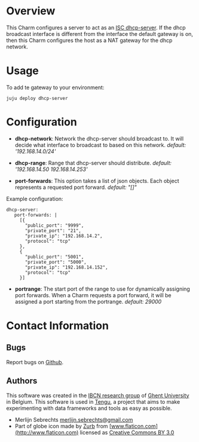 # Overview

This Charm configures a server to act as an [ISC dhcp-server](https://www.isc.org/downloads/dhcp/). If the dhcp broadcast interface is different from the interface the default gateway is on, then this Charm configures the host as a NAT gateway for the dhcp network.

# Usage

To add te gateway to your environment:

    juju deploy dhcp-server

# Configuration

 -  **dhcp-network**: Network the dhcp-server should broadcast to. It will decide what interface to broadcast to based on this network. *default: '192.168.14.0/24'*

 -  **dhcp-range**: Range that dhcp-server should distribute. *default: '192.168.14.50 192.168.14.253'*

 -  **port-forwards**: This option takes a list of json objects. Each object represents a requested port forward. *default: "[]"*

 Example configuration:

 ```
 dhcp-server:
    port-forwards: |
      [{
        "public_port": "9999",
        "private_port": "21",
        "private_ip": "192.168.14.2",
        "protocol": "tcp"
      },
      {
        "public_port": "5001",
        "private_port": "5000",
        "private_ip": "192.168.14.152",
        "protocol": "tcp"
      }]
 ```

 -  **portrange**: The start port of the range to use for dynamically assigning port forwards. When a Charm requests a port forward, it will be assigned a port starting from the portrange. *default: 29000*


# Contact Information

## Bugs

Report bugs on [Github](https://github.com/IBCNServices/tengu-charms/issues).

## Authors

This software was created in the [IBCN research group](https://www.ibcn.intec.ugent.be/) of [Ghent University](http://www.ugent.be/en) in Belgium. This software is used in [Tengu](http://tengu.intec.ugent.be), a project that aims to make experimenting with data frameworks and tools as easy as possible.

 - Merlijn Sebrechts <merlijn.sebrechts@gmail.com>
 - Part of globe icon made by [Zurb](http://www.flaticon.com/authors/zurb) from [www.flaticon.com](http://www.flaticon.com) licensed as [Creative Commons BY 3.0](http://creativecommons.org/licenses/by/3.0/)
